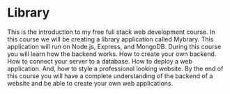 # Library
This is the introduction to my free full stack web development course. In this course we will be creating a library application called Mybrary. This application will run on Node.js, Express, and MongoDB. During this course you will learn how the backend works. How to create your own backend. How to connect your server to a database. How to deploy a web application. And, how to style a professional looking website. By the end of this course you will have a complete understanding of the backend of a website and be able to create your own web applications.
